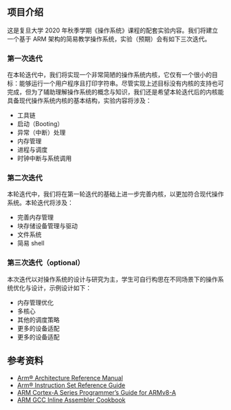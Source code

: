 ## 项目介绍

这是复旦大学 2020 年秋季学期《操作系统》课程的配套实验内容。我们将建立一个基于 ARM 架构的简易教学操作系统，实验（预期）会有如下三次迭代。

### 第一次迭代

在本轮迭代中，我们将实现一个非常简陋的操作系统内核，它仅有一个很小的目标：能够运行一个用户程序且打印字符串。尽管实现上述目标没有内核的支持也可完成，但为了辅助理解操作系统的概念与知识，我们还是希望本轮迭代后的内核能具备现代操作系统内核的基本结构，实验内容将涉及：

- 工具链
- 启动（Booting）
- 异常（中断）处理
- 内存管理
- 进程与调度
- 时钟中断与系统调用

### 第二次迭代

本轮迭代中，我们将在第一轮迭代的基础上进一步完善内核，以更加符合现代操作系统。本轮迭代将涉及：

- 完善内存管理
- 块存储设备管理与驱动
- 文件系统
- 简易 shell

### 第三次迭代（optional）

本次迭代以对操作系统的设计与研究为主，学生可自行构思在不同场景下的操作系统优化与设计，示例设计如下：

- 内存管理优化
- 多核心
- 其他的调度策略
- 更多的设备适配
- 更多的设备适配

## 参考资料
- [Arm® Architecture Reference Manual](https://cs140e.sergio.bz/docs/ARMv8-Reference-Manual.pdf)
- [Arm® Instruction Set Reference Guide](https://ipads.se.sjtu.edu.cn/courses/os/reference/arm_isa.pdf)
- [ARM Cortex-A Series Programmer’s Guide for ARMv8-A](https://cs140e.sergio.bz/docs/ARMv8-A-Programmer-Guide.pdf)
- [ARM GCC Inline Assembler Cookbook](https://www.ic.unicamp.br/~celio/mc404-s2-2015/docs/ARM-GCC-Inline-Assembler-Cookbook.pdf)